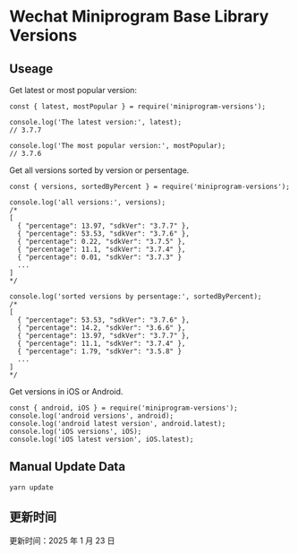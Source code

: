 
# Wechat Miniprogram Base Library Versions

## Useage

Get latest or most popular version:

```;
const { latest, mostPopular } = require('miniprogram-versions');

console.log('The latest version:', latest);
// 3.7.7

console.log('The most popular version:', mostPopular);
// 3.7.6

```

Get all versions sorted by version or persentage.

```
const { versions, sortedByPercent } = require('miniprogram-versions');

console.log('all versions:', versions);
/*
[
  { "percentage": 13.97, "sdkVer": "3.7.7" },
  { "percentage": 53.53, "sdkVer": "3.7.6" },
  { "percentage": 0.22, "sdkVer": "3.7.5" },
  { "percentage": 11.1, "sdkVer": "3.7.4" },
  { "percentage": 0.01, "sdkVer": "3.7.3" }
  ...
]
*/

console.log('sorted versions by persentage:', sortedByPercent);
/*
[
  { "percentage": 53.53, "sdkVer": "3.7.6" },
  { "percentage": 14.2, "sdkVer": "3.6.6" },
  { "percentage": 13.97, "sdkVer": "3.7.7" },
  { "percentage": 11.1, "sdkVer": "3.7.4" },
  { "percentage": 1.79, "sdkVer": "3.5.8" }
  ...
]
*/
```

Get versions in iOS or Android.

```
const { android, iOS } = require('miniprogram-versions');
console.log('android versions', android);
console.log('android latest version', android.latest);
console.log('iOS versions', iOS);
console.log('iOS latest version', iOS.latest);
```

## Manual Update Data

```
yarn update
```

## 更新时间

更新时间：2025 年 1 月 23 日
